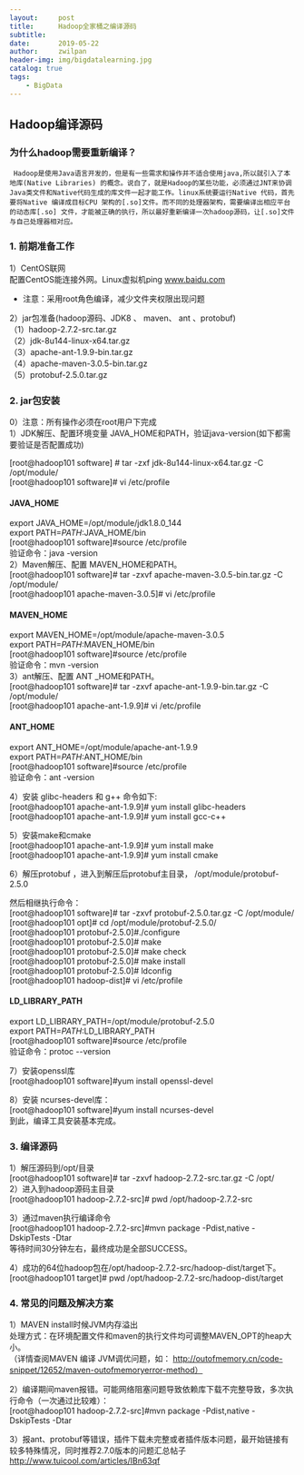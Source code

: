 ```yaml
---
layout:     post
title:      Hadoop全家桶之编译源码
subtitle:   
date:       2019-05-22
author:     zwilpan
header-img: img/bigdatalearning.jpg
catalog: true
tags:
    - BigData
---
```




 ## Hadoop编译源码
 ### 为什么hadoop需要重新编译？

	 Hadoop是使用Java语言开发的，但是有一些需求和操作并不适合使用java,所以就引入了本地库(Native Libraries) 的概念。说白了，就是Hadoop的某些功能，必须通过JNT来协调Java类文件和Native代码生成的库文件一起才能工作。linux系统要运行Native 代码，首先要将Native 编译成目标CPU 架构的[.so]文件。而不同的处理器架构，需要编译出相应平台的动态库[.so] 文件，才能被正确的执行，所以最好重新编译一次hadoop源码，让[.so]文件与自己处理器相对应。

### 1. 前期准备工作  

1）CentOS联网   
配置CentOS能连接外网。Linux虚拟机ping www.baidu.com   
+ 注意：采用root角色编译，减少文件夹权限出现问题

2）jar包准备(hadoop源码、JDK8 、 maven、 ant 、protobuf)  
（1）hadoop-2.7.2-src.tar.gz  
（2）jdk-8u144-linux-x64.tar.gz  
（3）apache-ant-1.9.9-bin.tar.gz  
（4）apache-maven-3.0.5-bin.tar.gz  
（5）protobuf-2.5.0.tar.gz  

### 2. jar包安装  
0）注意：所有操作必须在root用户下完成  
1）JDK解压、配置环境变量 JAVA_HOME和PATH，验证java-version(如下都需要验证是否配置成功)  

[root@hadoop101 software] # tar -zxf    jdk-8u144-linux-x64.tar.gz -C /opt/module/  
[root@hadoop101 software]# vi /etc/profile  

#### JAVA_HOME
export JAVA_HOME=/opt/module/jdk1.8.0_144  
export PATH=$PATH:$JAVA_HOME/bin  
[root@hadoop101 software]#source /etc/profile  
验证命令：java -version  
2）Maven解压、配置  MAVEN_HOME和PATH。  
[root@hadoop101 software]# tar -zxvf   apache-maven-3.0.5-bin.tar.gz -C /opt/module/  
[root@hadoop101 apache-maven-3.0.5]#  vi /etc/profile  

#### MAVEN_HOME
export MAVEN_HOME=/opt/module/apache-maven-3.0.5  
export PATH=$PATH:$MAVEN_HOME/bin  
[root@hadoop101 software]#source /etc/profile  
验证命令：mvn -version  
3）ant解压、配置  ANT _HOME和PATH。  
[root@hadoop101 software]# tar -zxvf   apache-ant-1.9.9-bin.tar.gz -C /opt/module/  
[root@hadoop101 apache-ant-1.9.9]# vi /etc/profile  

#### ANT_HOME
export ANT_HOME=/opt/module/apache-ant-1.9.9  
export PATH=$PATH:$ANT_HOME/bin  
[root@hadoop101 software]#source /etc/profile  
验证命令：ant -version  

4）安装  glibc-headers 和  g++  命令如下:   
[root@hadoop101 apache-ant-1.9.9]# yum install   glibc-headers
[root@hadoop101 apache-ant-1.9.9]# yum install gcc-c++  

5）安装make和cmake  
[root@hadoop101 apache-ant-1.9.9]# yum install make  
[root@hadoop101 apache-ant-1.9.9]# yum install cmake  

6）解压protobuf ，进入到解压后protobuf主目录，  /opt/module/protobuf-2.5.0  

然后相继执行命令：  
[root@hadoop101 software]# tar -zxvf protobuf-2.5.0.tar.gz -C /opt/module/  
[root@hadoop101 opt]# cd /opt/module/protobuf-2.5.0/  
[root@hadoop101 protobuf-2.5.0]#./configure   
[root@hadoop101 protobuf-2.5.0]# make   
[root@hadoop101 protobuf-2.5.0]# make check   
[root@hadoop101 protobuf-2.5.0]# make install   
[root@hadoop101 protobuf-2.5.0]# ldconfig   
[root@hadoop101 hadoop-dist]# vi /etc/profile  

#### LD_LIBRARY_PATH
export LD_LIBRARY_PATH=/opt/module/protobuf-2.5.0  
export PATH=$PATH:$LD_LIBRARY_PATH  
[root@hadoop101 software]#source /etc/profile  
验证命令：protoc --version  

7）安装openssl库  
[root@hadoop101 software]#yum install openssl-devel  

8）安装 ncurses-devel库：  
[root@hadoop101 software]#yum install ncurses-devel  
到此，编译工具安装基本完成。  

### 3. 编译源码  
1）解压源码到/opt/目录  
[root@hadoop101 software]# tar -zxvf   hadoop-2.7.2-src.tar.gz -C /opt/  
2）进入到hadoop源码主目录  
[root@hadoop101 hadoop-2.7.2-src]# pwd
/opt/hadoop-2.7.2-src  

3）通过maven执行编译命令  
[root@hadoop101 hadoop-2.7.2-src]#mvn package -Pdist,native -DskipTests -Dtar  
等待时间30分钟左右，最终成功是全部SUCCESS。
 
4）成功的64位hadoop包在/opt/hadoop-2.7.2-src/hadoop-dist/target下。
[root@hadoop101 target]# pwd
/opt/hadoop-2.7.2-src/hadoop-dist/target

### 4. 常见的问题及解决方案  
1）MAVEN install时候JVM内存溢出  
处理方式：在环境配置文件和maven的执行文件均可调整MAVEN_OPT的heap大小。    
（详情查阅MAVEN 编译 JVM调优问题，如：  http://outofmemory.cn/code-snippet/12652/maven-outofmemoryerror-method）

2）编译期间maven报错。可能网络阻塞问题导致依赖库下载不完整导致，多次执行命令（一次通过比较难）：  
[root@hadoop101 hadoop-2.7.2-src]#mvn package -Pdist,native -DskipTests -Dtar

3）报ant、protobuf等错误，插件下载未完整或者插件版本问题，最开始链接有较多特殊情况，同时推荐2.7.0版本的问题汇总帖子   http://www.tuicool.com/articles/IBn63qf
